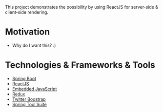 This project demonstrates the possibility by using ReactJS for server-side & client-side rendering.

# Motivation
* Why do I want this? :)

# Technologies & Frameworks & Tools

* [Spring Boot](https://projects.spring.io/spring-boot/)
* [ReactJS](https://facebook.github.io/react/)
* [Embedded JavaScript](http://www.embeddedjs.com/)
* [Redux](http://redux.js.org/)
* [Twitter Boostrap](http://getbootstrap.com/)
* [Spring Tool Suite](https://spring.io/tools)


